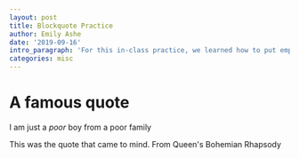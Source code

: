 ```yaml
---
layout: post
title: Blockquote Practice
author: Emily Ashe
date: '2019-09-16'
intro_paragraph: 'For this in-class practice, we learned how to put emphasis on a word, and we learned how to block quote it.'
categories: misc
---
```

<body>
  <h1> A famous quote </h1>
  <blockqupte>
    I am just a <em>poor</em> boy from a poor family
   
  <p> This was the quote that came to mind. From Queen's Bohemian Rhapsody</p>
